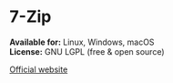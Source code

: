 # 7-Zip

**Available for:** Linux, Windows, macOS  
**License:** GNU LGPL (free & open source)

[Official website](https://7-zip.org/)